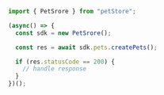 <!-- Start SDK Example Usage -->


```typescript
import { PetSrore } from "petStore";

(async() => {
  const sdk = new PetSrore();

  const res = await sdk.pets.createPets();

  if (res.statusCode == 200) {
    // handle response
  }
})();
```
<!-- End SDK Example Usage -->